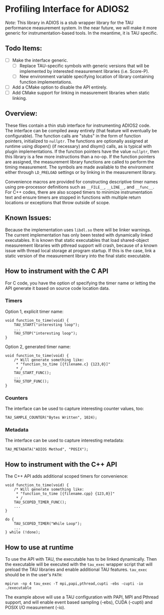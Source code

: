 # Profiling Interface for ADIOS2

_Note:_ This library in ADIOS is a stub wrapper library for the TAU performance measurement system.  In the near future, we will make it more generic for instrumentation-based tools.  In the meantime, it is TAU specific.

## Todo Items:
- [ ] Make the interface generic.
	- [ ] Replace TAU-specific symbols with generic versions that will be implemented by interested measurement libraries (i.e. Score-P). 
	- [ ] New environment variable specifying location of library containing function implementations.
- [ ] Add a CMake option to disable the API entirely.
- [ ] Add CMake support for linking in measurement libraries when static linking.

## Overview:

These files contain a thin stub interface for instrumenting ADIOS2 code.  The interface can be compiled away entirely (that feature will eventually be configurable).  The function calls are "stubs" in the form of function pointers, initialized to ```nullptr```. The functions are optionally assigned at runtime using dlopen() (if necessary) and dlsym() calls, as is typical with plugin implementations. If the function pointers have the value ```nullptr```, then this library is a few more instructions than a no-op.  If the function pointers are assigned, the measurement library functions are called to perform the timing measurement.  The symbols are made available to the environment either through ```LD_PRELOAD``` settings or by linking in the measurement library.



Convenience macros are provided for constructing descriptive timer names using pre-processor definitions such as ```__FILE__```, ```__LINE__```, and ```__func__```.  For C++ codes, there are also scoped timers to minimize instrumentation text and ensure timers are stopped in functions with multiple return locations or exceptions that throw outside of scope.

## Known Issues:

Because the implementation uses ```libdl.so``` there will be linker warnings.  The current implementation has only been tested with dynamically linked executables.  It is known that static executables that load shared-object measurement libraries with pthread support will crash, because of a known issue with thread local storage at program startup.  If this is the case, link a static version of the measurement library into the final static executable.

## How to instrument with the C API

For C code, you have the option of specifying the timer name or letting the API generate it based on source code location data.

### Timers

Option 1, explicit timer name:

```
void function_to_time(void) {
    TAU_START("interesting loop");
    ...
    TAU_STOP("interesting loop");
}
```

Option 2, generated timer name:

```
void function_to_time(void) {
    /* Will generate something like:
     * "function_to_time [{filename.c} {123,0}]"
     * /
    TAU_START_FUNC();
    ...
    TAU_STOP_FUNC();
}
```

### Counters

The interface can be used to capture interesting counter values, too:

```
TAU_SAMPLE_COUNTER("Bytes Written", 1024);
```

### Metadata

The interface can be used to capture interesting metadata:

```
TAU_METADATA("ADIOS Method", "POSIX");
```

## How to instrument with the C++ API

The C++ API adds additional scoped timers for convenience:

```
void function_to_time(void) {
    /* Will generate something like:
     * "function_to_time [{filename.cpp} {123,0}]"
     * /
    TAU_SCOPED_TIMER_FUNC();
    ...
}
```

```
do {
    TAU_SCOPED_TIMER("While Loop");
    ...
} while (!done);
```

## How to use at runtime

To use the API with TAU, the executable has to be linked dynamically.  Then the executable will be executed with the ```tau_exec``` wrapper script that will preload the TAU libraries and enable additional TAU features.  ```tau_exec``` should be in the user's ```PATH```:

```
mpirun -np 4 tau_exec -T mpi,papi,pthread,cupti -ebs -cupti -io ./executable
```

The example above will use a TAU configuration with PAPI, MPI and Pthread support, and will enable event based sampling (-ebs), CUDA (-cupti) and POSIX I/O measurement (-io).
